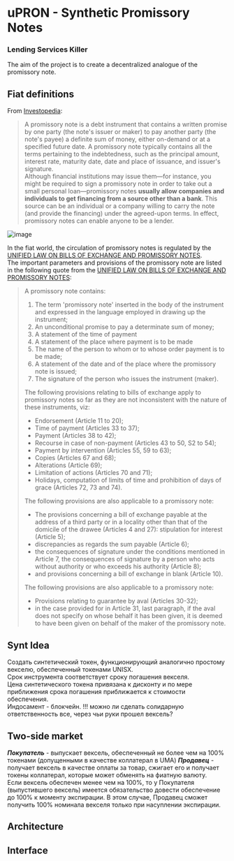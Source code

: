 # uPRON - Synthetic Promissory Notes
### Lending Services Killer<br>

The aim of the project is to create a decentralized analogue of the promissory note.<br>

## Fiat definitions
From [Investopedia](https://www.investopedia.com/terms/p/promissorynote.asp):
>A promissory note is a debt instrument that contains a written promise by one party (the note's issuer or maker) to pay another party (the note's payee) a definite sum of money, either on-demand or at a specified future date. A promissory note typically contains all the terms pertaining to the indebtedness, such as the principal amount, interest rate, maturity date, date and place of issuance, and issuer's signature.<br>
>Although financial institutions may issue them—for instance, you might be required to sign a promissory note in order to take out a small personal loan—promissory notes **usually allow companies and individuals to get financing from a source other than a bank**. This source can be an individual or a company willing to carry the note (and provide the financing) under the agreed-upon terms. In effect, promissory notes can enable anyone to be a lender.<br>

![image](https://user-images.githubusercontent.com/25432493/142755603-8b7ed6e7-971e-4c6c-9fce-484d53d7e043.png)

In the fiat world, the circulation of promissory notes is regulated by the [UNIFIED LAW ON BILLS OF EXCHANGE AND PROMISSORY NOTES](https://github.com/binomfx/uPRON/blob/main/UNIFORM_LAW_FOR_BILLS_OF_EXCHANGE_AND_PROMISSORY_NOTES).<br>
The important parameters and provisions of the promissory note are listed in the following quote from the [UNIFIED LAW ON BILLS OF EXCHANGE AND PROMISSORY NOTES](https://github.com/binomfx/uPRON/blob/main/UNIFORM_LAW_FOR_BILLS_OF_EXCHANGE_AND_PROMISSORY_NOTES):
>A promissory note contains:
>1. The term 'promissory note' inserted in the body of the instrument and expressed in the language employed in drawing up the instrument;
>2. An unconditional promise to pay a determinate sum of money;
>3. A statement of the time of payment
>4. A statement of the place where payment is to be made
>5. The name of the person to whom or to whose order payment is to be made;
>6. A statement of the date and of the place where the promissory note is issued;
>7. The signature of the person who issues the instrument (maker).
>
>The following provisions relating to bills of exchange apply to promissory notes so far as they are not inconsistent with the nature of these instruments, viz:
>- Endorsement (Article 11 to 20);
>- Time of payment (Articles 33 to 37);
>- Payment (Articles 38 to 42);
>- Recourse in case of non-payment (Articles 43 to 50, S2 to 54);
>- Payment by intervention (Articles 55, 59 to 63);
>- Copies (Articles 67 and 68);
>- Alterations (Article 69);
>- Limitation of actions (Articles 70 and 71);
>- Holidays, computation of limits of time and prohibition of days of grace (Articles 72, 73 and 74).
>
>The following provisions are also applicable to a promissory note: 
>- The provisions concerning a bill of exchange payable at the address of a third party or in a locality other than that of the domicile of the drawee (Articles 4 and 27): stipulation for interest (Article 5); 
>- discrepancies as regards the sum payable (Article 6); 
>- the consequences of signature under the conditions mentioned in Article 7, the consequences of signature by a person who acts without authority or who exceeds his authority (Article 8); 
>- and provisions concerning a bill of exchange in blank (Article 10).
>
>The following provisions are also applicable to a promissory note: 
>- Provisions relating to guarantee by aval (Articles 30-32); 
>- in the case provided for in Article 31, last paragraph, if the aval does not specify on whose behalf it has been given, it is deemed to have been given on behalf of the maker of the promissory note.

## Synt Idea
Создать синтетический токен, функционирующий аналогично простому векселю, обеспеченный токенами UNISX.<br> 
Срок инструмента соответствует сроку погашения векселя.<br>
Цена синтетического токена привязана к дисконту и по мере приближения срока погашения приближается к стоимости обеспечения.<br>
Индосамент - блокчейн. !!! можно ли сделать солидарную ответственность все, через чьи руки прошел вексель?<br>

## Two-side market
***Покупатель*** - выпускает вексель, обеспеченный не более чем на 100% токенами (допущенными в качестве коллатерал в UMA)
***Продавец*** - получает вексель в качестве оплаты за товар, сжигает его и получает токены коллатерал, которые может обменять на фиатную валюту.<br>
Если вексель обеспечен менее чем на 100%, то у Покупателя (выпустившего вексель) имеется обязательство довести обеспечение до 100% к моменту экспирации. В этом случае, Продавец сможет получить 100% номинала векселя только при насуплении экспирации.

## Architecture

## Interface

